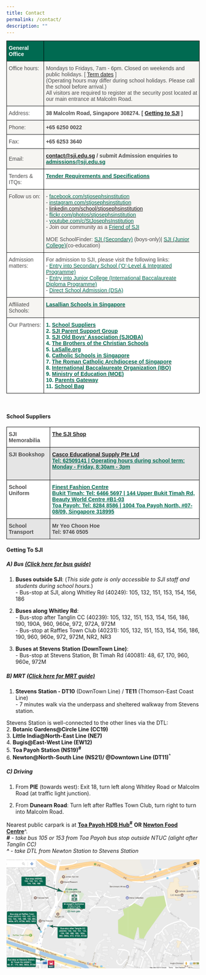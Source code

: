 ```yaml
---
title: Contact
permalink: /contact/
description: ""
---
```

<style type="text/css">
.tg  {border-collapse:collapse;border-spacing:0;}
.tg td{border-color:black;border-style:solid;border-width:1px;font-family:Arial, sans-serif;font-size:14px;
  overflow:hidden;padding:10px 5px;word-break:normal;}
.tg th{border-color:black;border-style:solid;border-width:1px;font-family:Arial, sans-serif;font-size:14px;
  font-weight:normal;overflow:hidden;padding:10px 5px;word-break:normal;}
.tg .tg-mku2{background-color:#F6F5F2;color:#4C4B4B;text-align:left;vertical-align:top}
.tg .tg-gdnd{background-color:#FFF;color:#4C4B4B;text-align:left;vertical-align:middle}
.tg .tg-9gpo{background-color:#FFF;color:#006A51;font-weight:bold;text-align:left;vertical-align:top}
.tg .tg-gy1k{background-color:#FFF;color:#4C4B4B;font-weight:bold;text-align:left;vertical-align:top}
.tg .tg-p7k1{background-color:#006A51;color:#4C4B4B;font-weight:bold;text-align:center;vertical-align:middle}
.tg .tg-3uni{background-color:#006A51;color:#FFF;font-weight:bold;text-align:left;vertical-align:top}
.tg .tg-ryqi{background-color:#F6F5F2;color:#4C4B4B;text-align:left;vertical-align:middle}
.tg .tg-xtjr{background-color:#F6F5F2;color:#4C4B4B;font-weight:bold;text-align:left;vertical-align:top}
.tg .tg-5avn{background-color:#F6F5F2;color:#006A51;font-weight:bold;text-align:left;vertical-align:top}
.tg .tg-xd5l{background-color:#FFF;color:#4C4B4B;text-align:left;vertical-align:top}
</style>
<table class="tg">
<thead>
  <tr>
    <th class="tg-3uni">General Office</th>
    <th class="tg-p7k1"></th>
  </tr>
</thead>
<tbody>
  <tr>
    <td class="tg-mku2"><span style="color:#4C4B4B">Office hours:</span></td>
    <td class="tg-mku2"><span style="color:#4C4B4B">Mondays to Fridays, 7am - 6pm. Closed on weekends and public holidays. [</span> <a href="/community/students/terms-n-holidays">Term dates</a> <span style="color:#4C4B4B">]</span><br><span style="color:#4C4B4B">(Operating hours may differ during school holidays. Please call the school before arrival.)</span><br><span style="color:#4C4B4B">All visitors are required to register at the security post located at our main entrance at Malcolm Road.</span></td>
  </tr>
  <tr>
    <td class="tg-gdnd"><span style="color:#4C4B4B">Address:</span></td>
    <td class="tg-gy1k">38 Malcolm Road, Singapore 308274. <span style="color:#4C4B4B">[</span> <a href="#_ptoh_78094">Getting to SJI</a> <span style="color:#4C4B4B">]</span></td>
  </tr>
  <tr>
    <td class="tg-ryqi"><span style="color:#4C4B4B">Phone:</span></td>
    <td class="tg-xtjr">+65 6250 0022</td>
  </tr>
  <tr>
    <td class="tg-gdnd"><span style="color:#4C4B4B">Fax:</span></td>
    <td class="tg-gy1k">+65 6253 3640</td>
  </tr>
  <tr>
    <td class="tg-ryqi"><span style="color:#4C4B4B">Email:</span></td>
    <td class="tg-5avn"><a href="mailto:contact@sji.edu.sg">contact@sji.edu.sg</a> <span style="color:#4C4B4B">/ submit Admission enquiries to</span> <a href="mailto:admissions@sji.edu.sg"><span style="text-decoration:none;color:#006A51">admissions@sji.edu.sg</span></a></td>
  </tr>
  <tr>
    <td class="tg-gdnd"><span style="color:#4C4B4B">Tenders &amp; ITQs:</span></td>
    <td class="tg-9gpo"><a href="https://tenders.sji.edu.sg/"><span style="text-decoration:none;color:#006A51">Tender Requirements and Specifications</span></a></td>
  </tr>
  <tr>
    <td class="tg-mku2"><span style="color:#4C4B4B">Follow us on:</span></td>
    <td class="tg-mku2">- <a href="https://www.facebook.com/stjosephsinstitution/" target="_blank" rel="noopener noreferrer"><span style="text-decoration:none;color:#006A51">facebook.com/stjosephsinstitution</span></a><br>- <a href="https://www.instagram.com/stjosephsinstitution/" target="_blank" rel="noopener noreferrer"><span style="text-decoration:none;color:#006A51">instagram.com/stjosephsinstitution</span></a><br>- <a href="https://www.linkedin.com/school/stjosephsinstitution" target="_blank" rel="noopener noreferrer">linkedin.com/school/stjosephsinstitution</a><br>- <a href="https://www.flickr.com/photos/stjosephsinstitution/" target="_blank" rel="noopener noreferrer"><span style="text-decoration:none;color:#006A51">flickr.com/photos/stjosephsinstitution</span></a><br>- <a href="https://www.youtube.com/c/StJosephsInstitution" target="_blank" rel="noopener noreferrer"><span style="text-decoration:none;color:#006A51">youtube.com/c/StJosephsInstitution</span></a><br>- Join our community as a <a href="/community/friends-of-sji" target="_blank" rel="noopener noreferrer"><span style="text-decoration:none;color:#006A51">Friend of SJI</span></a><br><br>MOE SchoolFinder: <a href="https://www.moe.gov.sg/schoolfinder/schooldetail?schoolname=st-josephs-institution-secondary" target="_blank" rel="noopener noreferrer"><span style="text-decoration:none;color:#006A51">SJI (Secondary)</span></a> <span style="color:#4C4B4B">(boys-only)|</span> <a href="https://www.moe.gov.sg/schoolfinder/schooldetail?schoolname=st-josephs-institution-junior-college" target="_blank" rel="noopener noreferrer"><span style="text-decoration:none;color:#006A51">SJI (Junior College)</span></a><span style="color:#4C4B4B">(co-education)</span></td>
  </tr>
  <tr>
    <td class="tg-xd5l"><span style="color:#4C4B4B">Admission matters:</span></td>
    <td class="tg-gdnd"><span style="color:#4C4B4B">For admission to SJI, please visit the following links:</span><br>- <a href="/admission/o-level-n-integrated-programme" target="_blank" rel="noopener noreferrer"><span style="text-decoration:none;color:#006A51">Entry into Secondary School ('O'-Level &amp; Integrated Programme)</span></a><br>- <a href="/admission/international-baccalaureate-diploma-programme" target="_blank" rel="noopener noreferrer"><span style="text-decoration:none;color:#006A51">Entry into Junior College (International Baccalaureate Diploma Programme)</span></a><br>- <a href="/admission/dsa-at-sji" target="_blank" rel="noopener noreferrer"><span style="text-decoration:none;color:#006A51">Direct School Admission (DSA)</span></a></td>
  </tr>
  <tr>
    <td class="tg-ryqi"><span style="color:#4C4B4B">Affiliated Schools:</span></td>
    <td class="tg-5avn"><a href="/about-sji/the-de-la-salle-brothers/lasallian-schools"><span style="text-decoration:none;color:#006A51">Lasallian Schools in Singapore</span></a></td>
  </tr>
  <tr>
    <td class="tg-xd5l"><span style="color:#4C4B4B">Our Partners:</span></td>
    <td class="tg-9gpo">1. <a href="#_ptoh_92827" target="_blank" rel="noopener noreferrer"><span style="text-decoration:none;color:#006A51">School Suppliers</span></a><br>2. <a href="/community/parents/join-sji-psg" target="_blank" rel="noopener noreferrer"><span style="text-decoration:none;color:#006A51">SJI Parent Support Group</span></a><br>3. <a href="http://www.sjioba.org/" target="_blank" rel="noopener noreferrer"><span style="text-decoration:none;color:#006A51">SJI Old Boys' Association (SJIOBA)</span></a><br>4. <a href="/about-sji/the-de-la-salle-brothers" target="_blank" rel="noopener noreferrer"><span style="text-decoration:none;color:#006A51">The Brothers of the Christian Schools</span></a><br>5. <a href="https://www.lasalle.org/en/" target="_blank" rel="noopener noreferrer"><span style="text-decoration:none;color:#006A51">LaSalle.org</span></a><br>6. <a href="http://accs.sg/directory/" target="_blank" rel="noopener noreferrer"><span style="text-decoration:none;color:#006A51">Catholic Schools in Singapore</span></a><br>7. <a href="https://www.catholic.sg/" target="_blank" rel="noopener noreferrer"><span style="text-decoration:none;color:#006A51">The Roman Catholic Archdiocese of Singapore</span></a><br>8. <a href="https://www.ibo.org/programmes/diploma-programme" target="_blank" rel="noopener noreferrer"><span style="text-decoration:none;color:#006A51">International Baccalaureate Organization (IBO)</span></a><br>9. <a href="http://www.moe.gov.sg/" target="_blank" rel="noopener noreferrer"><span style="text-decoration:none;color:#006A51">Ministry of Education (MOE)</span></a><br>10. <a href="https://pg.moe.edu.sg/" target="_blank" rel="noopener noreferrer"><span style="text-decoration:none;color:#006A51">Parents Gateway</span></a><br>11. <a href="http://schoolbag.sg/" target="_blank" rel="noopener noreferrer"><span style="text-decoration:none;color:#006A51">School Bag</a></td>
  </tr>
</tbody>
</table>

<br>


<h4 id="#_ptoh_92827">School Suppliers</h4>


<style type="text/css">
.tg  {border-collapse:collapse;border-spacing:0;}
.tg td{border-color:black;border-style:solid;border-width:1px;font-family:Arial, sans-serif;font-size:14px;
  overflow:hidden;padding:10px 5px;word-break:normal;}
.tg th{border-color:black;border-style:solid;border-width:1px;font-family:Arial, sans-serif;font-size:14px;
  font-weight:normal;overflow:hidden;padding:10px 5px;word-break:normal;}
.tg .tg-gy1k{background-color:#FFF;color:#4C4B4B;font-weight:bold;text-align:left;vertical-align:top}
.tg .tg-9eea{background-color:#E5E5E5;color:#006A51;font-weight:bold;text-align:left;text-decoration:underline;vertical-align:top}
.tg .tg-9d42{background-color:#FFF;color:#006A51;font-weight:bold;text-align:left;text-decoration:underline;vertical-align:top}
.tg .tg-p82s{background-color:#E5E5E5;color:#4C4B4B;font-weight:bold;text-align:left;vertical-align:top}
</style>
<table class="tg">
<thead>
  <tr>
    <th class="tg-gy1k">SJI Memorabilia</th>
    <th class="tg-9d42"><a href="https://www.sji.edu.sg/about-sji/sji-shop">The SJI Shop</a></th>
  </tr>
</thead>
<tbody>
  <tr>
    <td class="tg-p82s">SJI Bookshop</td>
    <td class="tg-9eea"><a href="https://cascoedusupply.com.sg/contact-us">Casco Educational Supply Pte Ltd</a><br>Tel: 62509141 | Operating hours during school term: Monday - Friday, 8:30am - 3pm<br><br></td>
  </tr>
  <tr>
    <td class="tg-gy1k">School Uniform</td>
    <td class="tg-9d42"><a href="https://finestuniform.com/collections/st-josephs-institution"><span style="text-decoration:none;color:#006A51">Finest Fashion Centre</span></a><br>Bukit Timah: Tel: 6466 5697 | 144 Upper Bukit Timah Rd, Beauty World Centre #B1-03<br>Toa Payoh: Tel: 8284 8586 | 1004 Toa Payoh North, #07-08/09, Singapore 318995</td>
  </tr>
  <tr>
    <td class="tg-p82s">School Transport</td>
    <td class="tg-p82s">Mr Yeo Choon Hoe<br>Tel: 9746 0505</td>
  </tr>
</tbody>
</table>

<h4 id="_ptoh_78094">Getting To SJI</h4>


##### **A) Bus [(Click here for bus guide)](https://www.lta.gov.sg/content/ltagov/en/map/bus.html#)**

1.  **Buses outside SJI**: (_This side gate is only accessible to SJI staff and students during school hours._)  
    \- Bus-stop at SJI, along Whitley Rd (40249): 105, 132, 151, 153, 154, 156, 186
  
3.  **Buses along Whitley Rd**:  
    \- Bus-stop after Tanglin CC (40239): 105, 132, 151, 153, 154, 156, 186, 190, 190A, 960, 960e, 972, 972A, 972M  
    \- Bus-stop at Raffles Town Club (40231): 105, 132, 151, 153, 154, 156, 186, 190, 960, 960e, 972, 972M, NR2, NR3
  
5.  **Buses at Stevens Station (DownTown Line)**:  
    \- Bus-stop at Stevens Station, Bt Timah Rd (40081): 48, 67, 170, 960, 960e, 972M

  

##### **B) MRT [(Click here for MRT guide)](https://www.lta.gov.sg/content/ltagov/en/map/train.html)**

1.  **Stevens Station - DT10** (DownTown Line) / **TE11** (Thomson-East Coast Line)  
    \- 7 minutes walk via the underpass and sheltered walkway from Stevens station.
  
Stevens Station is well-connected to the other lines via the DTL:<br>
2.  **Botanic Gardens@Circle Line (CC19)** <br>
3.  **Little India@North-East Line (NE7)** <br>
4.  **Bugis@East-West Line (EW12)** <br>
5.  <strong>Toa Payoh Station (NS19)<sup>#</sup></strong> <br>
6.  <strong>Newton@North-South Line (NS21)/ @Downtown Line (DT11)<sup>^</sup></strong>

  

##### **C) Driving**

1.  From **PIE** (towards west): Exit 18, turn left along Whitley Road or Malcolm Road (at traffic light junction).
  
2.  From **Dunearn Road**: Turn left after Raffles Town Club, turn right to turn into Malcolm Road.

  
Nearest public carpark is at <strong><u>Toa Payoh HDB Hub<sup>#</sup></u></strong> **OR** <strong><u>Newton Food Centre</u></strong>^.  
_**#** \- take bus 105 or 153 from Toa Payoh bus stop outside NTUC (alight after Tanglin CC)  
**^** \- take DTL from Newton Station to Stevens Station_

![Getting to SJI](/images/38MalcolmRoadpublictransport.jpeg)